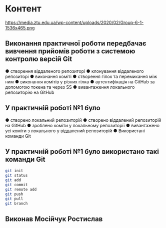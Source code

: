 # Контент

<https://media.ztu.edu.ua/wp-content/uploads/2020/02/Group-6-1-1536x465.png>

## Виконання практичної роботи передбачає вивчення прийомів роботи з системою контролю версій Git

● створення віддаленого репозиторі
● клонування віддаленого репозиторі
● виконання коміті
● створення гілок та перемикання між ним
● виконання комітів у різних гілка
● аутентифікація на GitHub за допомогою токена та через SS
● вивантаження локального репозиторію на GitHub

## У практичній роботі №1 було

● створено локальний репозиторій
● створено віддалений репозиторій на GitHub
● зроблено коміти у локальному репозиторії
● вивантажено усі коміти з локального у віддалений репозиторій
● Використані команди Git

## У практичній роботі №1 було використано такі команди Git

```bash
git init
git status
git add
git commit
git remote add
git push
git pull
git branch
```

## Виконав Мосійчук Ростислав
